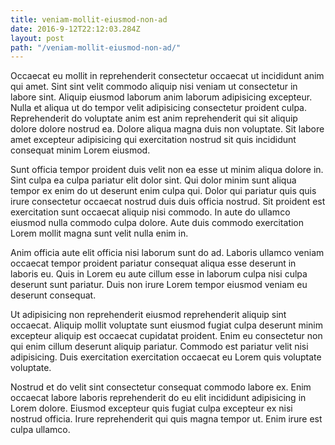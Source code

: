 ```yaml
---
title: veniam-mollit-eiusmod-non-ad
date: 2016-9-12T22:12:03.284Z
layout: post
path: "/veniam-mollit-eiusmod-non-ad/"
---
```


Occaecat eu mollit in reprehenderit consectetur occaecat ut incididunt anim qui amet. Sint sint velit commodo aliquip nisi veniam ut consectetur in labore sint. Aliquip eiusmod laborum anim laborum adipisicing excepteur. Nulla et aliqua ut do tempor velit adipisicing consectetur proident culpa. Reprehenderit do voluptate anim est anim reprehenderit qui sit aliquip dolore dolore nostrud ea. Dolore aliqua magna duis non voluptate. Sit labore amet excepteur adipisicing qui exercitation nostrud sit quis incididunt consequat minim Lorem eiusmod.

Sunt officia tempor proident duis velit non ea esse ut minim aliqua dolore in. Sint culpa ea culpa pariatur elit dolor sint. Qui dolor minim sunt aliqua tempor ex enim do ut deserunt enim culpa qui. Dolor qui pariatur quis quis irure consectetur occaecat nostrud duis duis officia nostrud. Sit proident est exercitation sunt occaecat aliquip nisi commodo. In aute do ullamco eiusmod nulla commodo culpa dolore. Aute duis commodo exercitation Lorem mollit magna sunt velit nulla enim in.

Anim officia aute elit officia nisi laborum sunt do ad. Laboris ullamco veniam occaecat tempor proident pariatur consequat aliqua esse deserunt in laboris eu. Quis in Lorem eu aute cillum esse in laborum culpa nisi culpa deserunt sunt pariatur. Duis non irure Lorem tempor eiusmod veniam eu deserunt consequat.

Ut adipisicing non reprehenderit eiusmod reprehenderit aliquip sint occaecat. Aliquip mollit voluptate sunt eiusmod fugiat culpa deserunt minim excepteur aliquip est occaecat cupidatat proident. Enim eu consectetur non qui enim cillum deserunt aliquip pariatur. Commodo est pariatur velit nisi adipisicing. Duis exercitation exercitation occaecat eu Lorem quis voluptate voluptate.

Nostrud et do velit sint consectetur consequat commodo labore ex. Enim occaecat labore laboris reprehenderit do eu elit incididunt adipisicing in Lorem dolore. Eiusmod excepteur quis fugiat culpa excepteur ex nisi nostrud officia. Irure reprehenderit qui quis magna tempor ut. Enim irure est culpa ullamco.